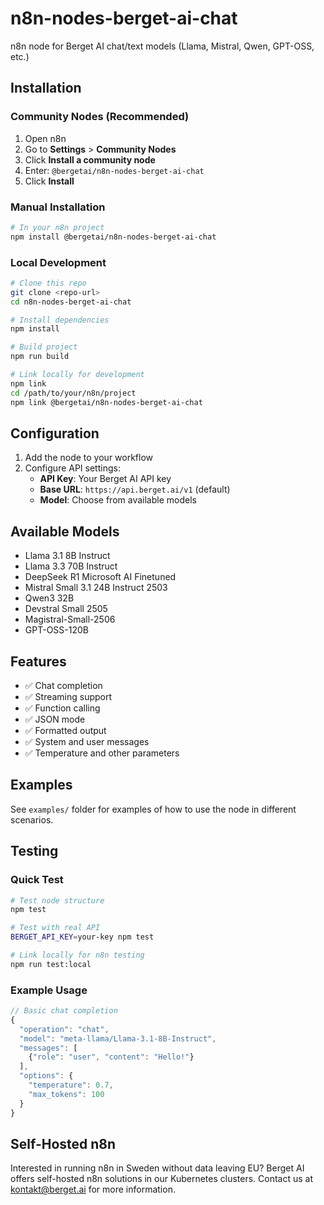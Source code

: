 # n8n-nodes-berget-ai-chat

n8n node for Berget AI chat/text models (Llama, Mistral, Qwen, GPT-OSS, etc.)

## Installation

### Community Nodes (Recommended)

1. Open n8n
2. Go to **Settings** > **Community Nodes**
3. Click **Install a community node**
4. Enter: `@bergetai/n8n-nodes-berget-ai-chat`
5. Click **Install**

### Manual Installation

```bash
# In your n8n project
npm install @bergetai/n8n-nodes-berget-ai-chat
```

### Local Development

```bash
# Clone this repo
git clone <repo-url>
cd n8n-nodes-berget-ai-chat

# Install dependencies
npm install

# Build project
npm run build

# Link locally for development
npm link
cd /path/to/your/n8n/project
npm link @bergetai/n8n-nodes-berget-ai-chat
```

## Configuration

1. Add the node to your workflow
2. Configure API settings:
   - **API Key**: Your Berget AI API key
   - **Base URL**: `https://api.berget.ai/v1` (default)
   - **Model**: Choose from available models

## Available Models

- Llama 3.1 8B Instruct
- Llama 3.3 70B Instruct  
- DeepSeek R1 Microsoft AI Finetuned
- Mistral Small 3.1 24B Instruct 2503
- Qwen3 32B
- Devstral Small 2505
- Magistral-Small-2506
- GPT-OSS-120B

## Features

- ✅ Chat completion
- ✅ Streaming support
- ✅ Function calling
- ✅ JSON mode
- ✅ Formatted output
- ✅ System and user messages
- ✅ Temperature and other parameters

## Examples

See `examples/` folder for examples of how to use the node in different scenarios.

## Testing

### Quick Test
```bash
# Test node structure
npm test

# Test with real API
BERGET_API_KEY=your-key npm test

# Link locally for n8n testing
npm run test:local
```

### Example Usage
```javascript
// Basic chat completion
{
  "operation": "chat",
  "model": "meta-llama/Llama-3.1-8B-Instruct",
  "messages": [
    {"role": "user", "content": "Hello!"}
  ],
  "options": {
    "temperature": 0.7,
    "max_tokens": 100
  }
}
```

## Self-Hosted n8n

Interested in running n8n in Sweden without data leaving EU? Berget AI offers self-hosted n8n solutions in our Kubernetes clusters. Contact us at [kontakt@berget.ai](mailto:kontakt@berget.ai) for more information.
